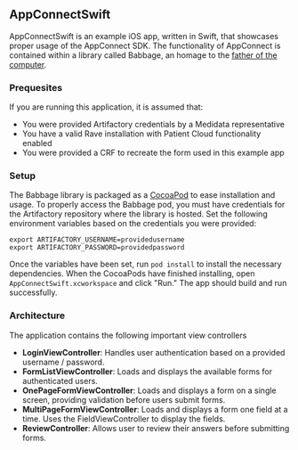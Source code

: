 ## AppConnectSwift

AppConnectSwift is an example iOS app, written in Swift, that showcases proper usage of the AppConnect SDK. The functionality of AppConnect is contained within a library called Babbage, an homage to the [father of the computer](https://en.wikipedia.org/wiki/Charles_Babbage).

### Prequesites

If you are running this application, it is assumed that:

- You were provided Artifactory credentials by a Medidata representative
- You have a valid Rave installation with Patient Cloud functionality enabled
- You were provided a CRF to recreate the form used in this example app

### Setup

The Babbage library is packaged as a [CocoaPod](https://cocoapods.org/) to ease installation and usage. To properly access the Babbage pod, you must have credentials for the Artifactory repository where the library is hosted. Set the following environment variables based on the credentials you were provided:


    export ARTIFACTORY_USERNAME=providedusername
    export ARTIFACTORY_PASSWORD=providedpassword


Once the variables have been set, run `pod install` to install the necessary dependencies. When the CocoaPods have finished installing, open `AppConnectSwift.xcworkspace` and click "Run." The app should build and run successfully.

### Architecture

The application contains the following important view controllers

- **LoginViewController**: Handles user authentication based on a provided username / password.
- **FormListViewController**: Loads and displays the available forms for authenticated users.
- **OnePageFormViewController**:  Loads and displays a form on a single screen, providing validation before users submit forms.
- **MultiPageFormViewController**: Loads and displays a form one field at a time. Uses the FieldViewController to display the fields.
- **ReviewController**: Allows user to review their answers before submitting forms.
